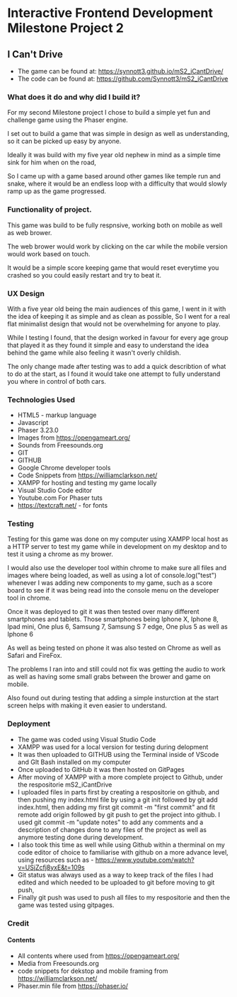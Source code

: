 # Interactive Frontend Development Milestone Project 2

## I Can't Drive 

- The game can be found at: https://synnott3.github.io/mS2_iCantDrive/
- The code can be found at: https://github.com/Synnott3/mS2_iCantDrive

### What does it do and why did I build it?

For my second Milestone project I chose to build a simple yet fun and challenge game using the Phaser engine.

I set out to build a game that was simple in design as well as understanding, so it can be picked up easy by anyone.

Ideally it was build with my five year old nephew in mind as a simple time sink for him when on the road,

So I came up with a game based around other games like temple run and snake, where it would be an endless loop with a difficulty that
would slowly ramp up as the game progressed.

### Functionality of project.

This game was build to be fully respnsive, working both on mobile as well as web brower.

The web brower would work by clicking on the car while the mobile version would work based on touch.

It would be a simple score keeping game that would reset everytime you crashed so you could easily restart and try to beat it.


### UX Design

With a five year old being the main audiences of this game, I went in it with the idea of keeping it as simple and as  clean as possible,
So I went for a real flat minimalist design that would not be overwhelming for anyone to play.

While I testing I found, that the design worked in favour for every age group that played it as they found it simple and easy to understand the idea 
behind the game while also feeling it wasn't overly childish.

The only change made after testing was to add a quick describtion of what to do at the start, as I found it would take one attempt to fully understand you where in
control of both cars.

### Technologies Used

- HTML5 - markup language
- Javascript 
- Phaser 3.23.0
- Images from https://opengameart.org/
- Sounds from Freesounds.org
- GIT
- GITHUB
- Google Chrome developer tools
- Code Snippets from https://williamclarkson.net/
- XAMPP for hosting and testing my game locally 
- Visual Studio Code editor 
- Youtube.com For Phaser tuts
- https://textcraft.net/ - for fonts 

### Testing

Testing for this game was done on my computer using XAMPP local host as a HTTP server to test my game while in development
on my desktop and to test it using a chrome as my brower.

I would also use the developer tool within chrome to make sure all files and images where being loaded,
as well as using a lot of console.log("test") whenever I was adding new components to my game, such as a score board to see if it was being read
into the console menu on the developer tool in chrome. 

Once it was deployed to git it was then tested over many different smartphones and tablets.
Those smartphones being Iphone X, Iphone 8, Ipad mini, One plus 6, Samsung 7, Samsung S 7 edge, One plus 5 as well as Iphone 6

As well as being tested on phone it was also tested on Chrome as well as Safari and FireFox.

The problems I ran into and still could not fix was getting the audio to work as well as having some small grabs between the brower and game on mobile.

Also found out during testing that adding a simple insturction at the start screen helps with making it even easier to understand.

### Deployment

- The game was coded using Visual Studio Code
- XAMPP was used for a local version for testing during delopment 
- It was then uploaded to GITHUB using the Terminal inside of VScode and GIt Bash installed on my computer 
- Once uploaded to GitHub it was then hosted on GitPages
- After moving of XAMPP with a more complete project to Github, under the respositorie mS2_iCantDrive
- I uploaded files in parts first by creating a respositorie on github, and then pushing my index.html file by using a git init followed by git add index.html,
then adding my first git commit -m "first commit" and fit remote add origin followed by git push to get the project into github. 
  I used git commit -m "update notes" to add any comments and a description of changes done to any files of the project as well as anymore testing done during development.
- I also took this time as well while using Github within a therminal on my code editor of choice to familiarise with github on a more advance level,
using resources such as - https://www.youtube.com/watch?v=USjZcfj8yxE&t=109s
- Git status was always used as a way to keep track of the files I had edited and which needed to be uploaded to git before moving to git push,
- Finally git push was used to push all files to my respositorie and then the game was tested using gitpages.

### Credit 

#### Contents 
- All contents where used from https://opengameart.org/
- Media from Freesounds.org
- code snippets for dekstop and mobile framing from https://williamclarkson.net/
- Phaser.min file from https://phaser.io/